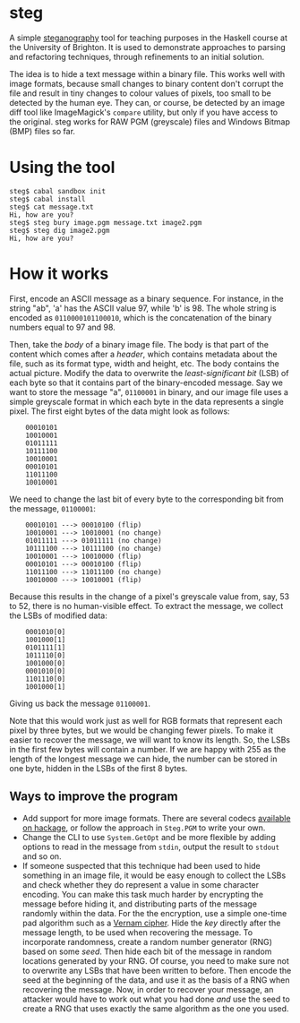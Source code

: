 steg
====

A simple [steganography](http://en.wikipedia.org/wiki/Steganography) tool for teaching purposes in the Haskell course at the University of Brighton. It is used to demonstrate approaches to parsing and refactoring techniques, through refinements to an initial solution.

The idea is to hide a text message within a binary file. This works well with image formats, because small changes to binary content don't corrupt the file and result in tiny changes to colour values of pixels, too small to be detected by the human eye. They can, or course, be detected by an image diff tool like ImageMagick's `compare` utility, but only if you have access to the original. steg works for RAW PGM (greyscale) files and Windows Bitmap (BMP) files so far.

Using the tool
==============

````
steg$ cabal sandbox init
steg$ cabal install
steg$ cat message.txt
Hi, how are you?
steg$ steg bury image.pgm message.txt image2.pgm
steg$ steg dig image2.pgm
Hi, how are you?
````
How it works
============

First, encode an ASCII message as a binary sequence. For instance, in the string "ab", 'a' has the ASCII value 97, while 'b' is 98. The whole string is encoded as `0110000101100010`, which is the concatenation of the binary numbers equal to 97 and 98. 

Then, take the *body* of a binary image file. The body is that part of the content which comes after a *header*, which contains metadata about the file, such as its format type, width and height, etc. The body contains the actual picture. Modify the data to overwrite the *least-significant bit* (LSB) of each byte so that it contains part of the binary-encoded message. Say we want to store the message "a", `01100001` in binary, and our image file uses a simple greyscale format in which each byte in the data represents a single pixel. The first eight bytes of the data might look as follows:
````
    00010101
    10010001
    01011111	
    10111100
    10010001
    00010101
    11011100
    10010001
````
We need to change the last bit of every byte to the corresponding bit from the message, `01100001`:
````
    00010101 ---> 00010100 (flip)
    10010001 ---> 10010001 (no change)
    01011111 ---> 01011111 (no change)	
    10111100 ---> 10111100 (no change)
    10010001 ---> 10010000 (flip)
    00010101 ---> 00010100 (flip)
    11011100 ---> 11011100 (no change)
    10010000 ---> 10010001 (flip)
````
Because this results in the change of a pixel's greyscale value from, say, 53 to 52, there is no human-visible effect. To extract the message, we collect the LSBs of modified data:
````
    0001010[0] 
    1001000[1] 
    0101111[1] 
    1011110[0] 
    1001000[0]
    0001010[0]
    1101110[0]
    1001000[1]
````
Giving us back the message `01100001`.

Note that this would work just as well for RGB formats that represent each pixel by three bytes, but we would be changing fewer pixels. To make it easier to recover the message, we will want to know its length. So, the LSBs in the first few bytes will contain a number. If we are happy with 255 as the length of the longest message we can hide, the number can be stored in one byte, hidden in the LSBs of the first 8 bytes.   

Ways to improve the program
---------------------------

* Add support for more image formats. There are several codecs [available on hackage](https://hackage.haskell.org/packages/#cat:Codec), or follow the approach in `Steg.PGM` to write your own.
* Change the CLI to use `System.GetOpt` and be more flexible by adding options to read in the message from `stdin`, output the result to `stdout` and so on.
* If someone suspected that this technique had been used to hide something in an image file, it would be easy enough to collect the LSBs and check whether they do represent a value in some character encoding. You can make this task much harder by encrypting the message before hiding it, and distributing parts of the message randomly within the data. For the the encryption, use a simple one-time pad algorithm such as a [Vernam cipher](http://mess.ninjalith.com/cs/stream_ciphers). Hide the *key* directly after the message length, to be used when recovering the message. To incorporate randomness, create a random number generator (RNG) based on some *seed*. Then hide each bit of the message in random locations generated by your RNG. Of course, you need to make sure not to overwrite any LSBs that have been written to before. Then encode the seed at the beginning of the data, and use it as the basis of a RNG when recovering the message. Now, in order to recover your message, an attacker would have to work out what you had done *and* use the seed to create a RNG that uses exactly the same algorithm as the one you used.